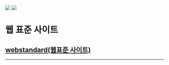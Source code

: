 <div>
  <img src="https://img.shields.io/badge/HTML5-E34F26?style=flat&logo=html511&logoColor=white">
  <img src="https://img.shields.io/badge/javascript-#F7DF1E?style=flat&logo=JS&logoColor=white">
</div>

# 웹 표준 사이트
## [webstandard(웹표준 사이트)](http://wotjr294.dothome.co.kr/web/index.html)
---
